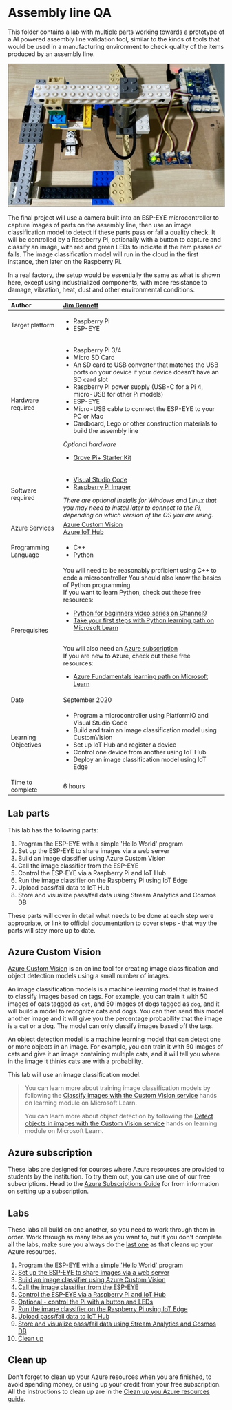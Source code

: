 # Assembly line QA

This folder contains a lab with multiple parts working towards a prototype of a AI powered assembly line validation tool, similar to the kinds of tools that would be used in a manufacturing environment to check quality of the items produced by an assembly line.

![A lego prototype assembly line with an ESP eye above it and a Raspberry Pi connected to LEDs and a button](./images/final-setup.jpg)

The final project will use a camera built into an ESP-EYE microcontroller to capture images of parts on the assembly line, then use an image classification model to detect if these parts pass or fail a quality check. It will be controlled by a Raspberry Pi, optionally with a button to capture and classify an image, with red and green LEDs to indicate if the item passes or fails. The image classification model will run in the cloud in the first instance, then later on the Raspberry Pi.

In a real factory, the setup would be essentially the same as what is shown here, except using industrialized components, with more resistance to damage, vibration, heat, dust and other environmental conditions.

| Author | [Jim Bennett](https://github.com/JimBobBennett) |
|:---|:---|
| Target platform   | <ul><li>Raspberry Pi</li><li>ESP-EYE</li></ul> |
| Hardware required | <ul><li>Raspberry Pi 3/4</li><li>Micro SD Card</li><li>An SD card to USB converter that matches the USB ports on your device if your device doesn't have an SD card slot</li><li>Raspberry Pi power supply (USB-C for a Pi 4, micro-USB for other Pi models)</li><li>ESP-EYE</li><li>Micro-USB cable to connect the ESP-EYE to your PC or Mac</li><li>Cardboard, Lego or other construction materials to build the assembly line</li></ul>*Optional hardware*<ul><li>[Grove Pi+ Starter Kit](https://www.seeedstudio.com/GrovePi-Starter-Kit-for-Raspberry-Pi-A-B-B-2-3-CE-certified.html)</li></ul>|
| Software required | <ul><li>[Visual Studio Code](http://code.visualstudio.com?WT.mc_id=academic-7372-jabenn)</li><li>[Raspberry Pi Imager](https://www.raspberrypi.org/downloads/)</li></ul>*There are optional installs for Windows and Linux that you may need to install later to connect to the Pi, depending on which version of the OS you are using.* |
| Azure Services | [Azure Custom Vision](https://CustomVision.ai)<br>[Azure IoT Hub](https://azure.microsoft.com/services/iot-hub/?WT.mc_id=academic-7372-jabenn)<br> |
| Programming Language | <ul><li>C++</li><li>Python</li></ul> |
| Prerequisites | You will need to be reasonably proficient using C++ to code a microcontroller You should also know the basics of Python programming.<br>If you want to learn Python, check out these free resources:<br><ul><li>[Python for beginners video series on Channel9](https://channel9.msdn.com/Series/Intro-to-Python-Development?WT.mc_id=academic-7372-jabenn)</li><li>[Take your first steps with Python learning path on Microsoft Learn](https://docs.microsoft.com/learn/paths/python-first-steps/?WT.mc_id=academic-7372-jabenn)</li></ul><br>You will also need an [Azure subscription](https://github.com/microsoft/iot-curriculum/tree/main/labs/iot/environment_monitor#azure-subscription)<br>If you are new to Azure, check out these free resources:<ul><li>[Azure Fundamentals learning path on Microsoft Learn](https://docs.microsoft.com/learn/paths/azure-fundamentals/?WT.mc_id=academic-7372-jabenn)</li></ul> |
| Date | September 2020 |
| Learning Objectives | <ul><li>Program a microcontroller using PlatformIO and Visual Studio Code</li><li>Build and train an image classification model using CustomVision</li><li>Set up IoT Hub and register a device</li><li>Control one device from another using IoT Hub</li><li>Deploy an image classification model using IoT Edge</li></ul> |
| Time to complete | 6 hours |

## Lab parts

This lab has the following parts:

1. Program the ESP-EYE with a simple 'Hello World' program
1. Set up the ESP-EYE to share images via a web server
1. Build an image classifier using Azure Custom Vision
1. Call the image classifier from the ESP-EYE
1. Control the ESP-EYE via a Raspberry Pi and IoT Hub
1. Run the image classifier on the Raspberry Pi using IoT Edge
1. Upload pass/fail data to IoT Hub
1. Store and visualize pass/fail data using Stream Analytics and Cosmos DB

These parts will cover in detail what needs to be done at each step were appropriate, or link to official documentation to cover steps - that way the parts will stay more up to date.

## Azure Custom Vision

[Azure Custom Vision](https://CustomVision.ai) is an online tool for creating image classification and object detection models using a small number of images.

An image classification models is a machine learning model that is trained to classify images based on tags. For example, you can train it with 50 images of cats tagged as `cat`, and 50 images of dogs tagged as `dog`, and it will build a model to recognize cats and dogs. You can then send this model another image and it will give you the percentage probability that the image is a cat or a dog. The model can only classify images based off the tags.

An object detection model is a machine learning model that can detect one or more objects in an image. For example, you can train it with 50 images of cats and give it an image containing multiple cats, and it will tell you where in the image it thinks cats are with a probability.

This lab will use an image classification model.

> You can learn more about training image classification models by following the [Classify images with the Custom Vision service](https://docs.microsoft.com/learn/modules/classify-images-custom-vision/?WT.mc_id=academic-7372-jabenn) hands on learning module on Microsoft Learn.
>
> You can learn more about object detection by following the [Detect objects in images with the Custom Vision service](https://docs.microsoft.com/learn/modules/detect-objects-images-custom-vision/?WT.mc_id=academic-7372-jabenn) hands on learning module on Microsoft Learn.

## Azure subscription

These labs are designed for courses where Azure resources are provided to students by the institution. To try them out, you can use one of our free subscriptions. Head to the [Azure Subscriptions Guide](../../../../azure-subscription.md) for from information on setting up a subscription.

## Labs

These labs all build on one another, so you need to work through them in order. Work through as many labs as you want to, but if you don't complete all the labs, make sure you always do the [last one](./steps/clean-up.md) as that cleans up your Azure resources.

1. [Program the ESP-EYE with a simple 'Hello World' program](./steps/hello-world-esp-eye.md)
1. [Set up the ESP-EYE to share images via a web server](./steps/image-capture.md)
1. [Build an image classifier using Azure Custom Vision](./steps/build-image-classifier.md)
1. [Call the image classifier from the ESP-EYE](./steps/classify-esp-eye.md)
1. [Control the ESP-EYE via a Raspberry Pi and IoT Hub](./steps/iot-hub-control.md)
1. [Optional - control the Pi with a button and LEDs](./steps/pi-button-led.md)
1. [Run the image classifier on the Raspberry Pi using IoT Edge](./steps/edge-classifier.md)
1. [Upload pass/fail data to IoT Hub](./steps/upload-iot-hub.md)
1. [Store and visualize pass/fail data using Stream Analytics and Cosmos DB](./steps/store-and-visualize.md)
1. [Clean up](./steps/clean-up.md)

## Clean up

Don't forget to clean up your Azure resources when you are finished, to avoid spending money, or using up your credit from your free subscription. All the instructions to clean up are in the [Clean up you Azure resources guide](./steps/clean-up.md).
